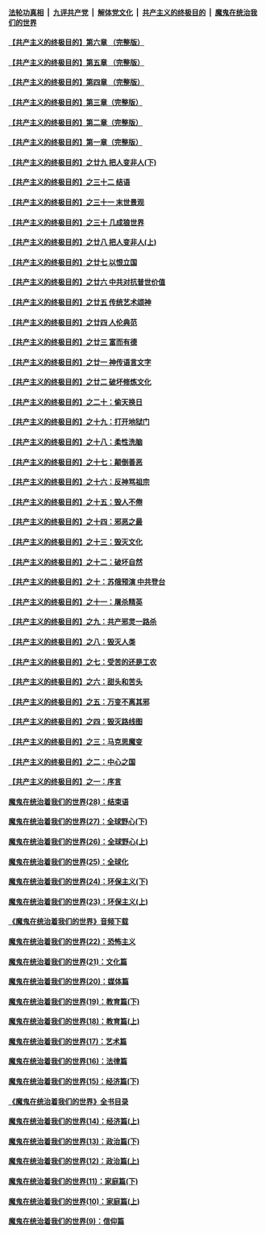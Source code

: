 ####  [法轮功真相](../../../../basic/blob/master/README.md?t=04201931) &nbsp;|&nbsp; [九评共产党](../../../../9ping.md/blob/master/README.md?t=04201931) &nbsp;|&nbsp; [解体党文化](../../../../jtdwh.md/blob/master/README.md?t=04201931)  &nbsp;|&nbsp; [共产主义的终极目的](../../../../gczydzjmd.md/blob/master/README.md?t=04201931) &nbsp;|&nbsp; [魔鬼在统治我们的世界](../../../../mgztzwmdsj.md/blob/master/README.md?t=04201931) 

#### [【共产主义的终极目的】第六章 （完整版）](../pages/nsc422/n11428913.md?t=04201931) 

#### [【共产主义的终极目的】第五章 （完整版）](../pages/nsc422/n11428912.md?t=04201931) 

#### [【共产主义的终极目的】第四章 （完整版）](../pages/nsc422/n11428907.md?t=04201931) 

#### [【共产主义的终极目的】第三章（完整版）](../pages/nsc422/n11428848.md?t=04201931) 

#### [【共产主义的终极目的】第二章（完整版）](../pages/nsc422/n11428831.md?t=04201931) 

#### [【共产主义的终极目的】第一章（完整版）](../pages/nsc422/n11417651.md?t=04201931) 

#### [【共产主义的终极目的】之廿九 把人变非人(下)](../pages/nsc422/n11344140.md?t=04201931) 

#### [【共产主义的终极目的】之三十二 结语](../pages/nsc422/n11360535.md?t=04201931) 

#### [【共产主义的终极目的】之三十一 末世景观](../pages/nsc422/n11351129.md?t=04201931) 

#### [【共产主义的终极目的】之三十 几成狼世界](../pages/nsc422/n11348280.md?t=04201931) 

#### [【共产主义的终极目的】之廿八 把人变非人(上)](../pages/nsc422/n11340492.md?t=04201931) 

#### [【共产主义的终极目的】之廿七 以恨立国](../pages/nsc422/n11336944.md?t=04201931) 

#### [【共产主义的终极目的】之廿六 中共对抗普世价值](../pages/nsc422/n11324785.md?t=04201931) 

#### [【共产主义的终极目的】之廿五 传统艺术颂神](../pages/nsc422/n11296396.md?t=04201931) 

#### [【共产主义的终极目的】之廿四 人伦典范](../pages/nsc422/n11296397.md?t=04201931) 

#### [【共产主义的终极目的】之廿三 富而有德](../pages/nsc422/n11283598.md?t=04201931) 

#### [【共产主义的终极目的】之廿一 神传语言文字](../pages/nsc422/n11263265.md?t=04201931) 

#### [【共产主义的终极目的】之廿二 破坏修炼文化](../pages/nsc422/n11245728.md?t=04201931) 

#### [【共产主义的终极目的】之二十：偷天换日](../pages/nsc422/n11238846.md?t=04201931) 

#### [【共产主义的终极目的】之十九：打开地狱门](../pages/nsc422/n11206376.md?t=04201931) 

#### [【共产主义的终极目的】之十八：柔性洗脑](../pages/nsc422/n11199994.md?t=04201931) 

#### [【共产主义的终极目的】之十七：颠倒善恶](../pages/nsc422/n11179782.md?t=04201931) 

#### [【共产主义的终极目的】之十六：反神骂祖宗](../pages/nsc422/n11166798.md?t=04201931) 

#### [【共产主义的终极目的】之十五：毁人不倦](../pages/nsc422/n11166792.md?t=04201931) 

#### [【共产主义的终极目的】之十四：邪恶之最](../pages/nsc422/n11150249.md?t=04201931) 

#### [【共产主义的终极目的】之十三：毁灭文化](../pages/nsc422/n11135227.md?t=04201931) 

#### [【共产主义的终极目的】之十二：破坏自然](../pages/nsc422/n11135214.md?t=04201931) 

#### [【共产主义的终极目的】之十：苏俄预演 中共登台](../pages/nsc422/n11118424.md?t=04201931) 

#### [【共产主义的终极目的】之十一：屠杀精英](../pages/nsc422/n11118442.md?t=04201931) 

#### [【共产主义的终极目的】之九：共产邪灵一路杀](../pages/nsc422/n11114139.md?t=04201931) 

#### [【共产主义的终极目的】之八：毁灭人类](../pages/nsc422/n11108503.md?t=04201931) 

#### [【共产主义的终极目的】之七：受苦的还是工农](../pages/nsc422/n11101809.md?t=04201931) 

#### [【共产主义的终极目的】之六：甜头和苦头](../pages/nsc422/n11096971.md?t=04201931) 

#### [【共产主义的终极目的】之五：万变不离其邪](../pages/nsc422/n11091285.md?t=04201931) 

#### [【共产主义的终极目的】之四：毁灭路线图](../pages/nsc422/n11086284.md?t=04201931) 

#### [【共产主义的终极目的】之三：马克思魔变](../pages/nsc422/n11061941.md?t=04201931) 

#### [【共产主义的终极目的】之二：中心之国](../pages/nsc422/n11047728.md?t=04201931) 

#### [【共产主义的终极目的】之一：序言](../pages/nsc422/n11086077.md?t=04201931) 

#### [魔鬼在统治着我们的世界(28)：结束语](../pages/nsc422/n10936246.md?t=04201931) 

#### [魔鬼在统治着我们的世界(27)：全球野心(下)](../pages/nsc422/n10928319.md?t=04201931) 

#### [魔鬼在统治着我们的世界(26)：全球野心(上)](../pages/nsc422/n10900318.md?t=04201931) 

#### [魔鬼在统治着我们的世界(25)：全球化](../pages/nsc422/n10788205.md?t=04201931) 

#### [魔鬼在统治着我们的世界(24)：环保主义(下)](../pages/nsc422/n10695307.md?t=04201931) 

#### [魔鬼在统治着我们的世界(23)：环保主义(上)](../pages/nsc422/n10688613.md?t=04201931) 

#### [《魔鬼在统治着我们的世界》音频下载](../pages/nsc422/n10635553.md?t=04201931) 

#### [魔鬼在统治着我们的世界(22)：恐怖主义](../pages/nsc422/n10614727.md?t=04201931) 

#### [魔鬼在统治着我们的世界(21)：文化篇](../pages/nsc422/n10597706.md?t=04201931) 

#### [魔鬼在统治着我们的世界(20)：媒体篇](../pages/nsc422/n10586579.md?t=04201931) 

#### [魔鬼在统治着我们的世界(19)：教育篇(下)](../pages/nsc422/n10564808.md?t=04201931) 

#### [魔鬼在统治着我们的世界(18)：教育篇(上)](../pages/nsc422/n10526970.md?t=04201931) 

#### [魔鬼在统治着我们的世界(17)：艺术篇](../pages/nsc422/n10499093.md?t=04201931) 

#### [魔鬼在统治着我们的世界(16)：法律篇](../pages/nsc422/n10485969.md?t=04201931) 

#### [魔鬼在统治着我们的世界(15)：经济篇(下)](../pages/nsc422/n10469975.md?t=04201931) 

#### [《魔鬼在统治着我们的世界》全书目录](../pages/nsc422/n10464261.md?t=04201931) 

#### [魔鬼在统治着我们的世界(14)：经济篇(上)](../pages/nsc422/n10457370.md?t=04201931) 

#### [魔鬼在统治着我们的世界(13)：政治篇(下)](../pages/nsc422/n10448270.md?t=04201931) 

#### [魔鬼在统治着我们的世界(12)：政治篇(上)](../pages/nsc422/n10444576.md?t=04201931) 

#### [魔鬼在统治着我们的世界(11)：家庭篇(下)](../pages/nsc422/n10440961.md?t=04201931) 

#### [魔鬼在统治着我们的世界(10)：家庭篇(上)](../pages/nsc422/n10435448.md?t=04201931) 

#### [魔鬼在统治着我们的世界(9)：信仰篇](../pages/nsc422/n10432159.md?t=04201931) 

